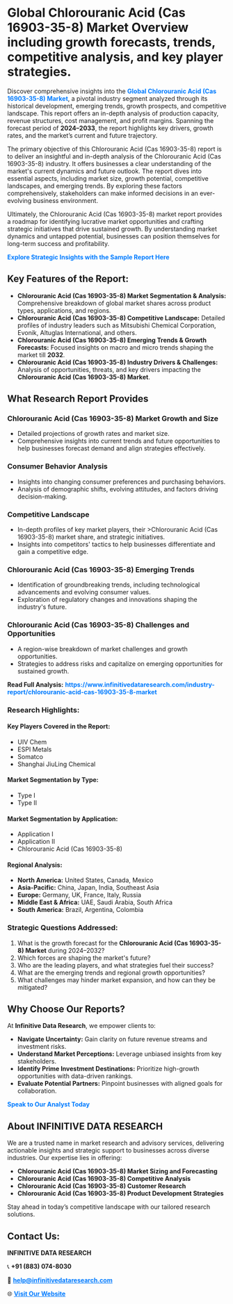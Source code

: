 <h1>Global Chlorouranic Acid (Cas 16903-35-8) Market Overview including growth forecasts, trends, competitive analysis, and key player strategies.</h1>
<p>
Discover comprehensive insights into the 
<a href="https://www.infinitivedataresearch.com/industry-report/chlorouranic-acid-cas-16903-35-8-market" rel="dofollow" style="color: #007BFF; text-decoration: none;"><strong>Global Chlorouranic Acid (Cas 16903-35-8) Market</strong></a>, a pivotal industry segment analyzed through its historical development, emerging trends, growth prospects, and competitive landscape. This report offers an in-depth analysis of production capacity, revenue structures, cost management, and profit margins. Spanning the forecast period of <strong>2024–2033</strong>, the report highlights key drivers, growth rates, and the market’s current and future trajectory.
</p>
<p>
The primary objective of this Chlorouranic Acid (Cas 16903-35-8) report is to deliver an insightful and in-depth analysis of the Chlorouranic Acid (Cas 16903-35-8) industry. It offers businesses a clear understanding of the market's current dynamics and future outlook. The report dives into essential aspects, including market size, growth potential, competitive landscapes, and emerging trends. By exploring these factors comprehensively, stakeholders can make informed decisions in an ever-evolving business environment.
</p>
<p>
Ultimately, the Chlorouranic Acid (Cas 16903-35-8) market report provides a roadmap for identifying lucrative market opportunities and crafting strategic initiatives that drive sustained growth. By understanding market dynamics and untapped potential, businesses can position themselves for long-term success and profitability.
</p>
<p>
<a href="https://www.infinitivedataresearch.com/request-sample/reportId=107336" style="color: #007BFF; text-decoration: none;"><strong>Explore Strategic Insights with the Sample Report Here</strong></a>
</p>

<h2>Key Features of the Report:</h2>
<ul>
<li><strong>Chlorouranic Acid (Cas 16903-35-8) Market Segmentation & Analysis:</strong> Comprehensive breakdown of global market shares across product types, applications, and regions.</li>
<li><strong>Chlorouranic Acid (Cas 16903-35-8) Competitive Landscape:</strong> Detailed profiles of industry leaders such as Mitsubishi Chemical Corporation, Evonik, Altuglas International, and others.</li>
<li><strong>Chlorouranic Acid (Cas 16903-35-8) Emerging Trends & Growth Forecasts:</strong> Focused insights on macro and micro trends shaping the market till <strong>2032</strong>.</li>
<li><strong>Chlorouranic Acid (Cas 16903-35-8) Industry Drivers & Challenges:</strong> Analysis of opportunities, threats, and key drivers impacting the <strong>Chlorouranic Acid (Cas 16903-35-8) Market</strong>.</li>
</ul>

<h2>What Research Report Provides</h2>
<h3>Chlorouranic Acid (Cas 16903-35-8) Market Growth and Size</h3>
<ul>
<li>Detailed projections of growth rates and market size.</li>
<li>Comprehensive insights into current trends and future opportunities to help businesses forecast demand and align strategies effectively.</li>
</ul>

<h3>Consumer Behavior Analysis</h3>
<ul>
<li>Insights into changing consumer preferences and purchasing behaviors.</li>
<li>Analysis of demographic shifts, evolving attitudes, and factors driving decision-making.</li>
</ul>

<h3>Competitive Landscape</h3>
<ul>
<li>In-depth profiles of key market players, their >Chlorouranic Acid (Cas 16903-35-8) market share, and strategic initiatives.</li>
<li>Insights into competitors' tactics to help businesses differentiate and gain a competitive edge.</li>
</ul>

<h3>Chlorouranic Acid (Cas 16903-35-8) Emerging Trends</h3>
<ul>
<li>Identification of groundbreaking trends, including technological advancements and evolving consumer values.</li>
<li>Exploration of regulatory changes and innovations shaping the industry's future.</li>
</ul>

<h3>Chlorouranic Acid (Cas 16903-35-8) Challenges and Opportunities</h3>
<ul>
<li>A region-wise breakdown of market challenges and growth opportunities.</li>
<li>Strategies to address risks and capitalize on emerging opportunities for sustained growth.</li>
</ul>
<p><strong>Read Full Analysis:</strong> <a href="https://www.infinitivedataresearch.com/industry-report/chlorouranic-acid-cas-16903-35-8-market" rel="dofollow" style="color: #007BFF; text-decoration: none;"><strong>https://www.infinitivedataresearch.com/industry-report/chlorouranic-acid-cas-16903-35-8-market</strong></a></p>
<h3>Research Highlights:</h3>
<h4>Key Players Covered in the Report:</h4>
<ul><li>UIV Chem</li><li>ESPI Metals</li><li>Somatco</li><li>Shanghai JiuLing Chemical</li></ul>
<h4>Market Segmentation by Type:</h4>
<ul><li>Type I</li><li>Type II</li></ul>
<h4>Market Segmentation by Application:</h4>
<ul><li>Application I</li><li>Application II</li><li>Chlorouranic Acid (Cas 16903-35-8)</li></ul>

<h4>Regional Analysis:</h4>
<ul>
<li><strong>North America:</strong> United States, Canada, Mexico</li>
<li><strong>Asia-Pacific:</strong> China, Japan, India, Southeast Asia</li>
<li><strong>Europe:</strong> Germany, UK, France, Italy, Russia</li>
<li><strong>Middle East & Africa:</strong> UAE, Saudi Arabia, South Africa</li>
<li><strong>South America:</strong> Brazil, Argentina, Colombia</li>
</ul>

<h3>Strategic Questions Addressed:</h3>
<ol>
<li>What is the growth forecast for the <strong>Chlorouranic Acid (Cas 16903-35-8) Market</strong> during 2024–2032?</li>
<li>Which forces are shaping the market's future?</li>
<li>Who are the leading players, and what strategies fuel their success?</li>
<li>What are the emerging trends and regional growth opportunities?</li>
<li>What challenges may hinder market expansion, and how can they be mitigated?</li>
</ol>

<h2>Why Choose Our Reports?</h2>
<p>At <strong>Infinitive Data Research</strong>, we empower clients to:</p>
<ul>
<li><strong>Navigate Uncertainty:</strong> Gain clarity on future revenue streams and investment risks.</li>
<li><strong>Understand Market Perceptions:</strong> Leverage unbiased insights from key stakeholders.</li>
<li><strong>Identify Prime Investment Destinations:</strong> Prioritize high-growth opportunities with data-driven rankings.</li>
<li><strong>Evaluate Potential Partners:</strong> Pinpoint businesses with aligned goals for collaboration.</li>
</ul>
<p><a href="https://www.infinitivedataresearch.com/industry-report/chlorouranic-acid-cas-16903-35-8-market" rel="dofollow" style="color: #007BFF; text-decoration: none;"><strong>Speak to Our Analyst Today</strong></a></p>

<h2>About INFINITIVE DATA RESEARCH</h2>
<p>We are a trusted name in market research and advisory services, delivering actionable insights and strategic support to businesses across diverse industries. Our expertise lies in offering:</p>
<ul>
<li><strong>Chlorouranic Acid (Cas 16903-35-8) Market Sizing and Forecasting</strong></li>
<li><strong>Chlorouranic Acid (Cas 16903-35-8) Competitive Analysis</strong></li>
<li><strong>Chlorouranic Acid (Cas 16903-35-8) Customer Research</strong></li>
<li><strong>Chlorouranic Acid (Cas 16903-35-8) Product Development Strategies</strong></li>
</ul>
<p>Stay ahead in today’s competitive landscape with our tailored research solutions.</p>

<h2>Contact Us:</h2>
<p><strong>INFINITIVE DATA RESEARCH</strong></p>
<p>📞 <strong>+91 (883) 074-8030</strong></p>
<p>📧 <strong><a href="mailto:help@infinitivedataresearch.com" style="color: #007BFF;">help@infinitivedataresearch.com</a></strong></p>
<p>🌐 <strong><a href="https://www.infinitivedataresearch.com" rel="dofollow" style="color: #007BFF;">Visit Our Website</a></strong></p>